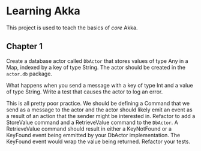# Learning Akka

This project is used to teach the basics of _core_ Akka.

## Chapter 1

Create a database actor called `DbActor` that stores values of type Any in a Map, indexed by a key of type String.
The actor should be created in the `actor.db` package.

What happens when you send a message with a key of type Int and a value of type String. Write a test that causes the actor to log an error.

This is all pretty poor practice. 
We should be defining a Command that we send as a message to the actor and the actor should likely emit an event as a result of an action that the sender might be interested in. 
Refactor to add a StoreValue command and a RetrieveValue command to the `DbActor`. 
A RetrieveValue command should result in either a KeyNotFound or a KeyFound event being emmitted by your DbActor implementation.
The KeyFound event would wrap the value being returned.
Refactor your tests.


